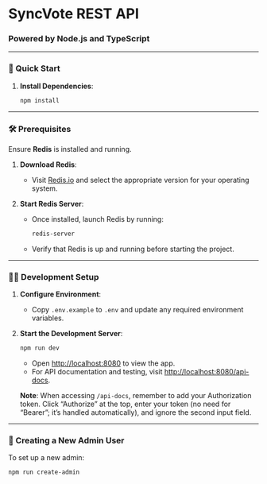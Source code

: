 

# SyncVote REST API

### Powered by Node.js and TypeScript

---

### 🚀 Quick Start

1. **Install Dependencies**:
   ```bash
   npm install
   ```

---

### 🛠 Prerequisites

Ensure **Redis** is installed and running.

1. **Download Redis**:
   - Visit [Redis.io](https://redis.io/download) and select the appropriate version for your operating system.

2. **Start Redis Server**:
   - Once installed, launch Redis by running:
     ```bash
     redis-server
     ```
   - Verify that Redis is up and running before starting the project.

---

### 👨‍💻 Development Setup

1. **Configure Environment**:
   - Copy `.env.example` to `.env` and update any required environment variables.

2. **Start the Development Server**:
   ```bash
   npm run dev
   ```
   - Open [http://localhost:8080](http://localhost:8080) to view the app.
   - For API documentation and testing, visit [http://localhost:8080/api-docs](http://localhost:8080/api-docs).

   **Note**: When accessing `/api-docs`, remember to add your Authorization token. Click “Authorize” at the top, enter your token (no need for “Bearer”; it’s handled automatically), and ignore the second input field.

---

### 👤 Creating a New Admin User

To set up a new admin:
```bash
npm run create-admin
```
